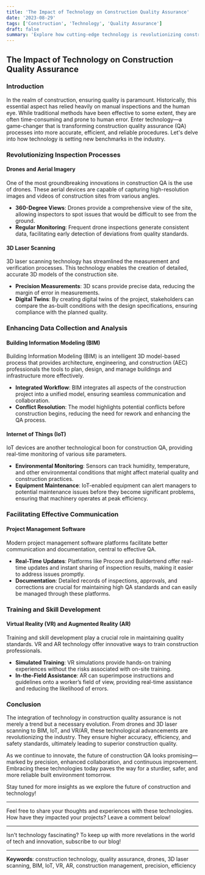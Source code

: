 ```yaml
---
title: 'The Impact of Technology on Construction Quality Assurance'
date: '2023-08-29'
tags: ['Construction', 'Technology', 'Quality Assurance']
draft: false
summary: 'Explore how cutting-edge technology is revolutionizing construction quality assurance, leading to higher standards, increased efficiency, and safer building practices.'
---
```


## The Impact of Technology on Construction Quality Assurance

### Introduction

In the realm of construction, ensuring quality is paramount. Historically, this essential aspect has relied heavily on manual inspections and the human eye. While traditional methods have been effective to some extent, they are often time-consuming and prone to human error. Enter technology—a game-changer that is transforming construction quality assurance (QA) processes into more accurate, efficient, and reliable procedures. Let's delve into how technology is setting new benchmarks in the industry.

### Revolutionizing Inspection Processes

#### **Drones and Aerial Imagery**

One of the most groundbreaking innovations in construction QA is the use of drones. These aerial devices are capable of capturing high-resolution images and videos of construction sites from various angles. 

- **360-Degree Views**: Drones provide a comprehensive view of the site, allowing inspectors to spot issues that would be difficult to see from the ground.
- **Regular Monitoring**: Frequent drone inspections generate consistent data, facilitating early detection of deviations from quality standards.

#### **3D Laser Scanning**

3D laser scanning technology has streamlined the measurement and verification processes. This technology enables the creation of detailed, accurate 3D models of the construction site. 

- **Precision Measurements**: 3D scans provide precise data, reducing the margin of error in measurements.
- **Digital Twins**: By creating digital twins of the project, stakeholders can compare the as-built conditions with the design specifications, ensuring compliance with the planned quality.

### Enhancing Data Collection and Analysis

#### **Building Information Modeling (BIM)**

Building Information Modeling (BIM) is an intelligent 3D model-based process that provides architecture, engineering, and construction (AEC) professionals the tools to plan, design, and manage buildings and infrastructure more effectively.

- **Integrated Workflow**: BIM integrates all aspects of the construction project into a unified model, ensuring seamless communication and collaboration.
- **Conflict Resolution**: The model highlights potential conflicts before construction begins, reducing the need for rework and enhancing the QA process.

#### **Internet of Things (IoT)**

IoT devices are another technological boon for construction QA, providing real-time monitoring of various site parameters.

- **Environmental Monitoring**: Sensors can track humidity, temperature, and other environmental conditions that might affect material quality and construction practices.
- **Equipment Maintenance**: IoT-enabled equipment can alert managers to potential maintenance issues before they become significant problems, ensuring that machinery operates at peak efficiency.

### Facilitating Effective Communication

#### **Project Management Software**

Modern project management software platforms facilitate better communication and documentation, central to effective QA.

- **Real-Time Updates**: Platforms like Procore and Buildertrend offer real-time updates and instant sharing of inspection results, making it easier to address issues promptly.
- **Documentation**: Detailed records of inspections, approvals, and corrections are crucial for maintaining high QA standards and can easily be managed through these platforms.

### Training and Skill Development

#### **Virtual Reality (VR) and Augmented Reality (AR)**

Training and skill development play a crucial role in maintaining quality standards. VR and AR technology offer innovative ways to train construction professionals.

- **Simulated Training**: VR simulations provide hands-on training experiences without the risks associated with on-site training.
- **In-the-Field Assistance**: AR can superimpose instructions and guidelines onto a worker’s field of view, providing real-time assistance and reducing the likelihood of errors.

### Conclusion

The integration of technology in construction quality assurance is not merely a trend but a necessary evolution. From drones and 3D laser scanning to BIM, IoT, and VR/AR, these technological advancements are revolutionizing the industry. They ensure higher accuracy, efficiency, and safety standards, ultimately leading to superior construction quality.

As we continue to innovate, the future of construction QA looks promising—marked by precision, enhanced collaboration, and continuous improvement. Embracing these technologies today paves the way for a sturdier, safer, and more reliable built environment tomorrow.

Stay tuned for more insights as we explore the future of construction and technology!

---

Feel free to share your thoughts and experiences with these technologies. How have they impacted your projects? Leave a comment below!

---

Isn't technology fascinating? To keep up with more revelations in the world of tech and innovation, subscribe to our blog!

---

**Keywords**: construction technology, quality assurance, drones, 3D laser scanning, BIM, IoT, VR, AR, construction management, precision, efficiency